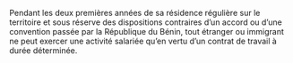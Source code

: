 Pendant les deux premières années de sa résidence régulière sur le territoire et sous réserve des dispositions contraires d’un accord ou d’une convention passée par la République du Bénin, tout étranger ou immigrant ne peut exercer une activité salariée qu’en vertu d’un contrat de travail à durée déterminée.